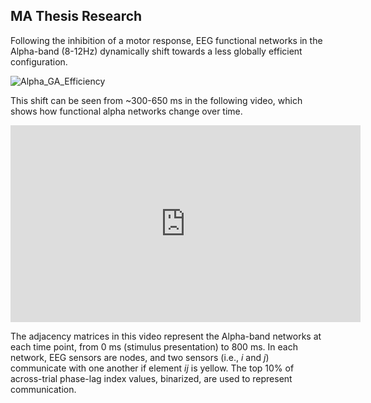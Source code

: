 <!--layout: page title: "PAGE TITLE" permalink: /Findings/-->

## MA Thesis Research

Following the inhibition of a motor response, EEG functional networks in the Alpha-band (8-12Hz) dynamically shift towards a less globally efficient configuration. 

![Alpha_GA_Efficiency](https://user-images.githubusercontent.com/81769550/114312653-5a57c800-9ac1-11eb-8352-e51ee7ab1fa4.PNG)

This shift can be seen from ~300-650 ms in the following video, which shows how functional alpha networks change over time. 


<iframe width="560" height="315" src="https://www.youtube.com/embed/FevL_Y_AMjU" title="YouTube video player" frameborder="0" allow="accelerometer; autoplay; clipboard-write; encrypted-media; gyroscope; picture-in-picture" allowfullscreen></iframe>


The adjacency matrices in this video represent the Alpha-band networks at each time point, from 0 ms (stimulus presentation) to 800 ms. In each network, EEG sensors are nodes, and two sensors (i.e., _i_ and _j_) communicate with one another if element _ij_ is yellow. The top 10% of across-trial phase-lag index values, binarized, are used to represent communication. 
